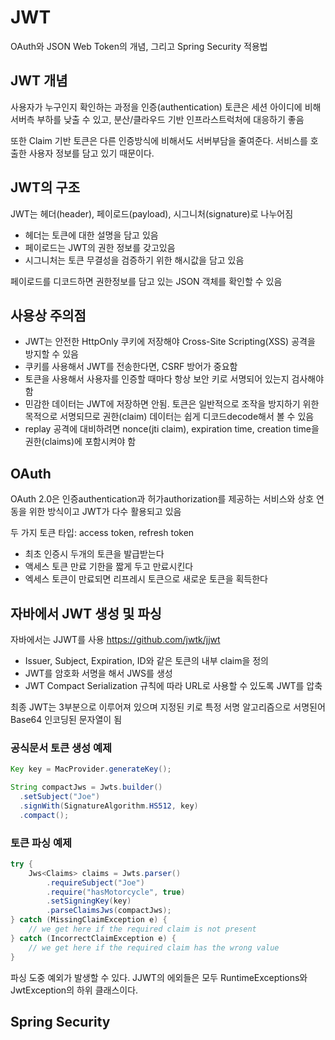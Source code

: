 # JWT

OAuth와 JSON Web Token의 개념, 그리고 Spring Security 적용법

## JWT 개념

사용자가 누구인지 확인하는 과정을 인증(authentication)
토큰은 세션 아이디에 비해 서버측 부하를 낮출 수 있고, 분산/클라우드 기반 인프라스트럭처에 대응하기 좋음

또한 Claim 기반 토큰은 다른 인증방식에 비해서도 서버부담을 줄여준다. 서비스를 호출한 사용자 정보를 담고 있기 때문이다.

## JWT의 구조

JWT는 헤더(header), 페이로드(payload), 시그니처(signature)로 나누어짐

- 헤더는 토큰에 대한 설명을 담고 있음
- 페이로드는 JWT의 권한 정보를 갖고있음
- 시그니처는 토큰 무결성을 검증하기 위한 해시값을 담고 있음

페이로드를 디코드하면 권한정보를 담고 있는 JSON 객체를 확인할 수 있음

## 사용상 주의점

- JWT는 안전한 HttpOnly 쿠키에 저장해야 Cross-Site Scripting(XSS) 공격을 방지할 수 있음
- 쿠키를 사용해서 JWT를 전송한다면, CSRF 방어가 중요함
- 토큰을 사용해서 사용자를 인증할 때마다 항상 보안 키로 서명되어 있는지 검사해야 함
- 민감한 데이터는 JWT에 저장하면 안됨. 토큰은 일반적으로 조작을 방지하기 위한 목적으로 서명되므로 권한(claim) 데이터는 쉽게 디코드decode해서 볼 수 있음
- replay 공격에 대비하려면 nonce(jti claim), expiration time, creation time을 권한(claims)에 포함시켜야 함

## OAuth

OAuth 2.0은 인증authentication과 허가authorization를 제공하는 서비스와 상호 연동을 위한 방식이고 JWT가 다수 활용되고 있음

두 가지 토큰 타입: access token, refresh token

- 최초 인증시 두개의 토큰을 발급받는다
- 액세스 토큰 만료 기한을 짧게 두고 만료시킨다
- 엑세스 토큰이 만료되면 리프레시 토큰으로 새로운 토큰을 획득한다

## 자바에서 JWT 생성 및 파싱

자바에서는 JJWT를 사용 <https://github.com/jwtk/jjwt>

- Issuer, Subject, Expiration, ID와 같은 토큰의 내부 claim을 정의
- JWT를 암호화 서명을 해서 JWS를 생성
- JWT Compact Serialization 규칙에 따라 URL로 사용할 수 있도록 JWT를 압축

최종 JWT는 3부분으로 이루어져 있으며 지정된 키로 특정 서명 알고리즘으로 서명된어 Base64 인코딩된 문자열이 됨

### 공식문서 토큰 생성 예제

```java
Key key = MacProvider.generateKey();

String compactJws = Jwts.builder()
  .setSubject("Joe")
  .signWith(SignatureAlgorithm.HS512, key)
  .compact();
```

### 토큰 파싱 예제

```java
try {
    Jws<Claims> claims = Jwts.parser()
        .requireSubject("Joe")
        .require("hasMotorcycle", true)
        .setSigningKey(key)
        .parseClaimsJws(compactJws);
} catch (MissingClaimException e) {
    // we get here if the required claim is not present
} catch (IncorrectClaimException e) {
    // we get here if the required claim has the wrong value
}
```

파싱 도중 예외가 발생할 수 있다. JJWT의 에외들은 모두 RuntimeExceptions와 JwtException의 하위 클래스이다.

## Spring Security

